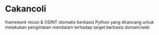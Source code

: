 # Cakancoli
framework recon &amp; OSINT otomatis berbasis Python yang dirancang untuk melakukan pengintaian mendalam terhadap target berbasis domain/web
